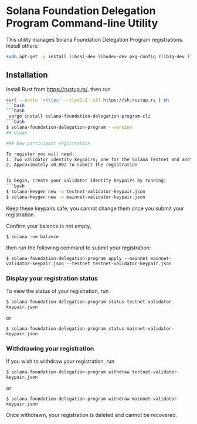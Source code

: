 # Solana Foundation Delegation Program Command-line Utility

This utility manages Solana Foundation Delegation Program registrations.
Install others:
```bash
sudo apt-get -y install libssl-dev libudev-dev pkg-config zlib1g-dev llvm clang make
```

## Installation
Install Rust from https://rustup.rs/, then run
```bash
curl --proto '=https' --tlsv1.2 -sSf https://sh.rustup.rs | sh
```bash
```bash
 cargo install solana-foundation-delegation-program-cli
```bash
$ solana-foundation-delegation-program --version
## Usage

### New participant registration

To register you will need:
1. Two validator identity keypairs; one for the Solana Testnet and another for the Solana Mainnet
2. Approximately ◎0.002 to submit the registration


To begin, create your validator identity keypairs by running:
```bash
$ solana-keygen new -o testnet-validator-keypair.json
$ solana-keygen new -o mainnet-validator-keypair.json
```
Keep these keypairs safe; you cannot change them once you submit your
registration.

Confirm your balance is not empty,
```
$ solana -um balance
```
then run the following command to submit your registration:
```
$ solana-foundation-delegation-program apply --mainnet mainnet-validator-keypair.json --testnet testnet-validator-keypair.json
```

### Display your registration status
To view the status of your registration, run
```
$ solana-foundation-delegation-program status testnet-validator-keypair.json
```
or
```
$ solana-foundation-delegation-program status mainnet-validator-keypair.json
```

### Withdrawing your registration
If you wish to withdraw your registration, run
```
$ solana-foundation-delegation-program withdraw testnet-validator-keypair.json
```
or
```
$ solana-foundation-delegation-program withdraw mainnet-validator-keypair.json
```
Once withdrawn, your registration is deleted and cannot be recovered.
